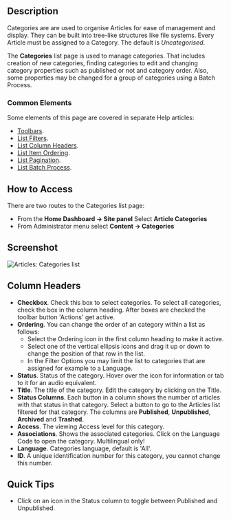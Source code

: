 <!-- Filename: Help4.x:Articles:_Categories / Display title: Articles: Categories -->

## Description

Categories are are used to organise Articles for ease of management and
display. They can be built into tree-like structures like file systems. Every
Article must be assigned to a Category. The default is *Uncategorised*.

The **Categories** list page is used to manage categories. That includes
creation of new categories, finding categories to edit and changing category
properties such as published or not and category order. Also, some properties
may be changed for a group of categories using a Batch Process.

### Common Elements

Some elements of this page are covered in separate Help articles:

* [Toolbars](jdocmanual?article=help/common-elements/toolbars).
* [List Filters](jdocmanual?article=help/common-elements/list-filters).
* [List Column Headers](jdocmanual?article=help/common-elements/list-column-headers).
* [List Item Ordering](jdocmanual?article=help/common-elements/list-ordering).
* [List Pagination](jdocmanual?article=help/common-elements/list-pagination).
* [List Batch Process](jdocmanual?article=help/common-elements/list-batch-process).

## How to Access

There are two routes to the Categories list page:
* From the **Home Dashboard → Site panel** Select **Article Categories**
* From Administrator menu select **Content → Categories**

## Screenshot

![Articles: Categories list](../../../en/images/articles/articles-categories-list.png "Articles: Categories list")

## Column Headers

- **Checkbox**. Check this box to select categories. To select all
  categories, check the box in the column heading. After boxes are
  checked the toolbar button 'Actions' get active.
- **Ordering**. You can change the order of an category within a list as
  follows:
  - Select the Ordering icon <i class="fa-solid fa-sort"></i> in the first
    column heading to make it active.
  - Select one of the vertical ellipsis icons <span class="icon-ellipsis-v"></span>
    and drag it up or down to change the position of that row in the list.
  - In the Filter Options you may limit the list to categories that are
    assigned for example to a Language.
- **Status**. Status of the category. Hover over the icon for information or
    tab to it for an audio equivalent.
- **Title**. The title of the category. Edit the category by clicking on
  the Title.
- **Status Columns**. Each button in a column shows the number of articles
    with that status in that category. Select a button to go to the Articles
    list filtered for that category. The columns are **Published**,
    **Unpublished**, **Archived** and **Trashed**.
- **Access**. The viewing Access level  for this category.
- **Associations**. Shows the associated categories. Click on the
  Language Code to open the category. Multilingual only!
- **Language**. Categories language, default is 'All'.
- **ID**. A unique identification number for this category, you cannot
  change this number.

## Quick Tips

- Click on an icon in the Status column to toggle between Published and
  Unpublished.
